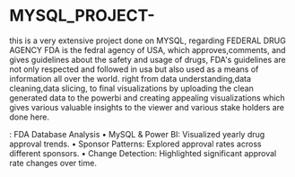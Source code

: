 # MYSQL_PROJECT-
this is a very extensive project done on MYSQL, regarding FEDERAL DRUG AGENCY 
FDA is the fedral agency of USA, which approves,comments, and gives guidelines about the safety and usage of drugs, FDA's guidelines are not only respected and followed in usa but also used as a means of information all over the world.
right from data understanding,data cleaning,data slicing, to final visualizations by uploading the clean generated data to the powerbi and creating appealing visualizations which gives various valuable insights to the viewer and various stake holders are done here.


: FDA Database Analysis
• MySQL & Power BI: Visualized yearly drug approval trends.
• Sponsor Patterns: Explored approval rates across different sponsors.
• Change Detection: Highlighted significant approval rate changes over time.

